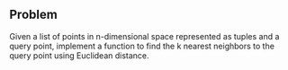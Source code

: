 ## Problem

Given a list of points in n-dimensional space represented as tuples and a query point, implement a function to find the k nearest neighbors to the query point using Euclidean distance.
